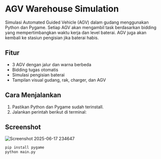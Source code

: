 # AGV Warehouse Simulation

Simulasi Automated Guided Vehicle (AGV) dalam gudang menggunakan Python dan Pygame. Setiap AGV akan mengambil task berdasarkan bidding yang mempertimbangkan waktu kerja dan level baterai. AGV juga akan kembali ke stasiun pengisian jika baterai habis.

## Fitur
- 3 AGV dengan jalur dan warna berbeda
- Bidding tugas otomatis
- Simulasi pengisian baterai
- Tampilan visual gudang, rak, charger, dan AGV

## Cara Menjalankan
1. Pastikan Python dan Pygame sudah terinstall.
2. Jalankan perintah berikut di terminal:

## Screenshot
![Screenshot 2025-06-17 234647](https://github.com/user-attachments/assets/376e486a-6626-4011-8ca8-206c50142aae)

```bash
pip install pygame
python main.py



